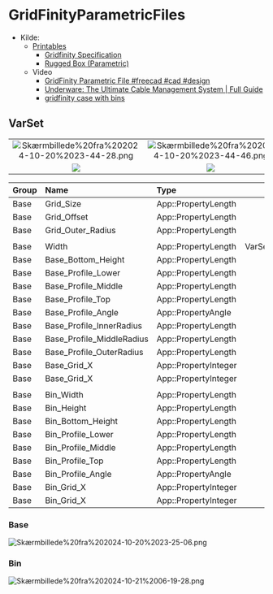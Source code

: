 # GridFinityParametricFiles

* Kilde:
  * [Printables]()
    * [Gridfinity Specification](https://www.printables.com/model/417152-gridfinity-specification "grizzie17")
    * [Rugged Box (Parametric)](https://www.printables.com/model/258431-rugged-box-parametric "Whity")
  * Video
    * [GridFinity Parametric File #freecad #cad #design](https://youtu.be/rAv9zGpiyvw "Adventures in creation")
    * [Underware: The Ultimate Cable Management System | Full Guide](https://youtu.be/0TT96b98YZY?list=PLFa9atYEuNhVEwJW1WDg2C_DJdGSHJGrQ "Hands On Katie")
    * [gridfinity case with bins](https://www.youtube.com/watch?v=hjQqcGHjv50 "Jason Brain")

## VarSet

|||
|:---:|:---:|
|![Skærmbillede%20fra%202024-10-20%2023-44-28.png](./Images/Skærmbillede%20fra%202024-10-20%2023-44-28.png)|![Skærmbillede%20fra%202024-10-20%2023-44-46.png](./Images/Skærmbillede%20fra%202024-10-20%2023-48-47.png)|
|![](./Images/Skærmbillede%20fra%202024-10-21%2006-26-39.png)|![](./Images/Skærmbillede%20fra%202024-10-21%2006-27-04.png)

|Group|Name|Type|Value|
|:---|:---|:---|---:|
|Base|Grid_Size|App::PropertyLength|42,00mm|
|Base|Grid_Offset|App::PropertyLength|0,50mm|
|Base|Grid_Outer_Radius|App::PropertyLength|4,00mm|
|||||
|Base|Width|App::PropertyLength|VarSet.Grid_Size|
|Base|Base_Bottom_Height|App::PropertyLength|3,00mm|
|Base|Base_Profile_Lower|App::PropertyLength|0,70mm|
|Base|Base_Profile_Middle|App::PropertyLength|1,80mm|
|Base|Base_Profile_Top|App::PropertyLength|2,15mm|
|Base|Base_Profile_Angle|App::PropertyAngle|45,00 deg|
|Base|Base_Profile_InnerRadius|App::PropertyLength|1,15mm|
|Base|Base_Profile_MiddleRadius|App::PropertyLength|1,85mm|
|Base|Base_Profile_OuterRadius|App::PropertyLength|4,00mm|
|Base|Base_Grid_X|App::PropertyInteger|3|
|Base|Base_Grid_X|App::PropertyInteger| 3|
|||||
|Base|Bin_Width|App::PropertyLength|42,00mm|
|Base|Bin_Height|App::PropertyLength|42,00mm|
|Base|Bin_Bottom_Height|App::PropertyLength|3,00mm|
|Base|Bin_Profile_Lower|App::PropertyLength|0,70mm|
|Base|Bin_Profile_Middle|App::PropertyLength|1,80mm|
|Base|Bin_Profile_Top|App::PropertyLength|2,15mm|
|Base|Bin_Profile_Angle|App::PropertyAngle|45,00 deg|
|Base|Bin_Grid_X|App::PropertyInteger|3|
|Base|Bin_Grid_X|App::PropertyInteger| 3|

### Base

![Skærmbillede%20fra%202024-10-20%2023-25-06.png](./Images/Skærmbillede%20fra%202024-10-20%2023-25-06.png)

### Bin

![Skærmbillede%20fra%202024-10-21%2006-19-28.png](./Images/Skærmbillede%20fra%202024-10-21%2006-19-28.png)